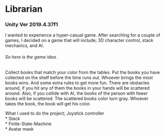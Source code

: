 # Librarian
### Unity Ver 2019.4.37f1
 
I wanted to experience a hyper-casual game. After searching for a couple of games, I decided on a game that will include; 3D character control, stack mechanics, and AI.
###### So here is the game idea.
Collect books that match your color from the tables. Put the books you have collected on the shelf before the time runs out. Whoever brings the most books wins. And some extra rules to get more fun. There are obstacles around, if you hit any of them the books in your hands will be scattered around. Also, if you collide with AI, the books of the person with fewer books will be scattered. The scattered books color turn gray. Whoever takes the book, the book will get his color.

What I used to do the project;
     Joystick controller<br/>
     * Stack<br/>
     * Finite-State-Machine<br/>
     * Avatar mask<br/>
